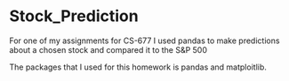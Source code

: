 # Stock_Prediction
For one of my assignments for CS-677 I used pandas to make predictions about a chosen stock and compared it to the S&amp;P 500

The packages that I used for this homework is pandas and matploitlib.
